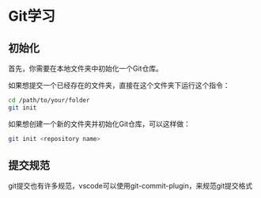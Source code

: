 # Git学习
 ## 初始化
 首先，你需要在本地文件夹中初始化一个Git仓库。

 如果想提交一个已经存在的文件夹，直接在这个文件夹下运行这个指令：
```bash
cd /path/to/your/folder
git init
```

 如果想创建一个新的文件夹并初始化Git仓库，可以这样做：
```bash
git init <repository name>
```

## 提交规范

git提交也有许多规范，vscode可以使用git-commit-plugin，来规范git提交格式

